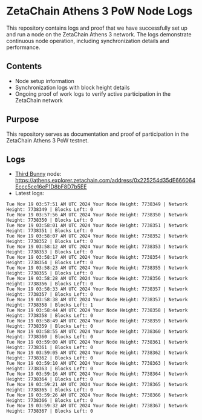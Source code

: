 # ZetaChain Athens 3 PoW Node Logs
This repository contains logs and proof that we have successfully set up and run a node on the ZetaChain Athens 3 network. The logs demonstrate continuous node operation, including synchronization details and performance.

## Contents
- Node setup information
- Synchronization logs with block height details
- Ongoing proof of work logs to verify active participation in the ZetaChain network

## Purpose
This repository serves as documentation and proof of participation in the ZetaChain Athens 3 PoW testnet.

## Logs

- [Third Bunny](https://thirdbunny.xyz/) node: https://athens.explorer.zetachain.com/address/0x225254d35dE666064Eccc5ce16eF1D8bF8D7b5EE
- Latest logs:
```
Tue Nov 19 03:57:51 AM UTC 2024 Your Node Height: 7738349 | Network Height: 7738349 | Blocks Left: 0
Tue Nov 19 03:57:56 AM UTC 2024 Your Node Height: 7738350 | Network Height: 7738350 | Blocks Left: 0
Tue Nov 19 03:58:01 AM UTC 2024 Your Node Height: 7738351 | Network Height: 7738351 | Blocks Left: 0
Tue Nov 19 03:58:07 AM UTC 2024 Your Node Height: 7738352 | Network Height: 7738352 | Blocks Left: 0
Tue Nov 19 03:58:12 AM UTC 2024 Your Node Height: 7738353 | Network Height: 7738353 | Blocks Left: 0
Tue Nov 19 03:58:17 AM UTC 2024 Your Node Height: 7738354 | Network Height: 7738354 | Blocks Left: 0
Tue Nov 19 03:58:23 AM UTC 2024 Your Node Height: 7738355 | Network Height: 7738355 | Blocks Left: 0
Tue Nov 19 03:58:28 AM UTC 2024 Your Node Height: 7738356 | Network Height: 7738356 | Blocks Left: 0
Tue Nov 19 03:58:33 AM UTC 2024 Your Node Height: 7738357 | Network Height: 7738357 | Blocks Left: 0
Tue Nov 19 03:58:38 AM UTC 2024 Your Node Height: 7738357 | Network Height: 7738358 | Blocks Left: 1
Tue Nov 19 03:58:44 AM UTC 2024 Your Node Height: 7738358 | Network Height: 7738358 | Blocks Left: 0
Tue Nov 19 03:58:49 AM UTC 2024 Your Node Height: 7738359 | Network Height: 7738359 | Blocks Left: 0
Tue Nov 19 03:58:55 AM UTC 2024 Your Node Height: 7738360 | Network Height: 7738360 | Blocks Left: 0
Tue Nov 19 03:59:00 AM UTC 2024 Your Node Height: 7738361 | Network Height: 7738361 | Blocks Left: 0
Tue Nov 19 03:59:05 AM UTC 2024 Your Node Height: 7738362 | Network Height: 7738362 | Blocks Left: 0
Tue Nov 19 03:59:10 AM UTC 2024 Your Node Height: 7738363 | Network Height: 7738363 | Blocks Left: 0
Tue Nov 19 03:59:16 AM UTC 2024 Your Node Height: 7738364 | Network Height: 7738364 | Blocks Left: 0
Tue Nov 19 03:59:21 AM UTC 2024 Your Node Height: 7738365 | Network Height: 7738365 | Blocks Left: 0
Tue Nov 19 03:59:26 AM UTC 2024 Your Node Height: 7738366 | Network Height: 7738366 | Blocks Left: 0
Tue Nov 19 03:59:32 AM UTC 2024 Your Node Height: 7738367 | Network Height: 7738367 | Blocks Left: 0
```

